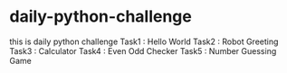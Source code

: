 # daily-python-challenge
this is daily python challenge 
Task1 : Hello World
Task2 : Robot Greeting
Task3 : Calculator
Task4 : Even Odd Checker
Task5 : Number Guessing Game
